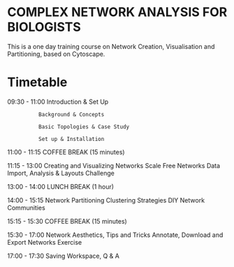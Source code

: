 # COMPLEX NETWORK ANALYSIS FOR BIOLOGISTS
This is a one day training course on Network Creation, Visualisation and Partitioning, based on Cytoscape.

# Timetable
09:30 - 11:00	Introduction & Set Up

              Background & Concepts
	      
              Basic Topologies & Case Study
	      
              Set up & Installation

11:00 - 11:15	COFFEE BREAK (15 minutes)

11:15 - 13:00	Creating and Visualizing Networks
              Scale Free Networks
              Data Import, Analysis & Layouts
              Challenge 

13:00 - 14:00	LUNCH BREAK (1 hour)

14:00 - 15:15	Network Partitioning 
		          Clustering Strategies 
	            DIY Network Communities

15:15 - 15:30	COFFEE BREAK (15 minutes)

15:30 - 17:00	Network Aesthetics, 
              Tips and Tricks
              Annotate, Download and Export Networks
              Exercise

17:00 - 17:30	Saving Workspace, Q & A
